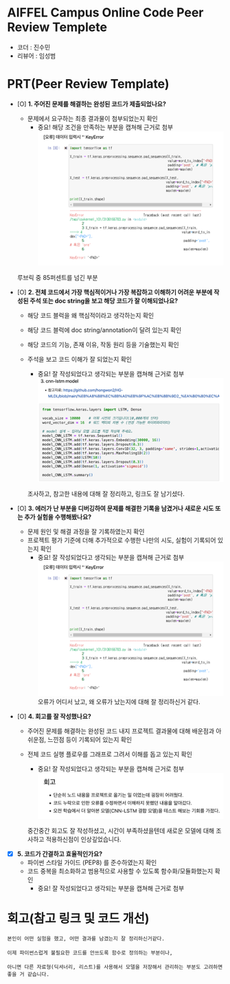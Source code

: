 # AIFFEL Campus Online Code Peer Review Templete
- 코더 : 진수민
- 리뷰어 : 임성범


# PRT(Peer Review Template)
- [O]  **1. 주어진 문제를 해결하는 완성된 코드가 제출되었나요?**
    - 문제에서 요구하는 최종 결과물이 첨부되었는지 확인
        - 중요! 해당 조건을 만족하는 부분을 캡쳐해 근거로 첨부
    ![jpg text](<스크린샷 2024-09-19 17.25.52.png>)

    루브릭 중 85퍼센트를 넘긴 부분

- [O]  **2. 전체 코드에서 가장 핵심적이거나 가장 복잡하고 이해하기 어려운 부분에 작성된 주석 또는 doc string을 보고 해당 코드가 잘 이해되었나요?**
    - 해당 코드 블럭을 왜 핵심적이라고 생각하는지 확인
    - 해당 코드 블럭에 doc string/annotation이 달려 있는지 확인
    - 해당 코드의 기능, 존재 이유, 작동 원리 등을 기술했는지 확인
    - 주석을 보고 코드 이해가 잘 되었는지 확인
        - 중요! 잘 작성되었다고 생각되는 부분을 캡쳐해 근거로 첨부
        ![jpg text](<스크린샷 2024-09-19 17.30.38.png>)

        조사하고, 참고한 내용에 대해 잘 정리하고, 링크도 잘 남기셨다.

- [O]  **3. 에러가 난 부분을 디버깅하여 문제를 해결한 기록을 남겼거나 새로운 시도 또는 추가 실험을 수행해봤나요?**
    - 문제 원인 및 해결 과정을 잘 기록하였는지 확인
    - 프로젝트 평가 기준에 더해 추가적으로 수행한 나만의 시도, 
    실험이 기록되어 있는지 확인
        - 중요! 잘 작성되었다고 생각되는 부분을 캡쳐해 근거로 첨부
        ![jpg text](<스크린샷 2024-09-19 17.25.52.png>)
        오류가 어디서 났고, 왜 오류가 났는지에 대해 잘 정리하신거 같다.

- [O]  **4. 회고를 잘 작성했나요?**
    - 주어진 문제를 해결하는 완성된 코드 내지 프로젝트 결과물에 대해
    배운점과 아쉬운점, 느낀점 등이 기록되어 있는지 확인
    - 전체 코드 실행 플로우를 그래프로 그려서 이해를 돕고 있는지 확인
        - 중요! 잘 작성되었다고 생각되는 부분을 캡쳐해 근거로 첨부
        ![jpg text](<스크린샷 2024-09-19 17.26.33.png>)

        중간중간 회고도 잘 작성하셨고, 시간이 부족하셨을텐데 새로운 모델에 대해 조사하고 적용하신점이 인상깊었습니다.

- [X]  **5. 코드가 간결하고 효율적인가요?**
    - 파이썬 스타일 가이드 (PEP8) 를 준수하였는지 확인
    - 코드 중복을 최소화하고 범용적으로 사용할 수 있도록 함수화/모듈화했는지 확인
        - 중요! 잘 작성되었다고 생각되는 부분을 캡쳐해 근거로 첨부


# 회고(참고 링크 및 코드 개선)
```
본인이 어떤 실험을 했고, 어떤 결과를 남겼는지 잘 정리하신거같다.

이제 파이썬스럽게 불필요한 코드를 안쓰도록 함수로 정의하는 부분이나, 

아니면 다른 자료형(딕셔너리, 리스트)를 사용해서 모델을 저장해서 관리하는 부분도 고려하면 좋을 거 같습니다.
```
